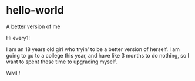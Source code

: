 # hello-world
A better version of me

Hi every1!

I am an 18 years old girl who tryin' to be a better version of herself.
I am going to go to a college this year, and have like 3 months to do nothing, so I want to spent these time to upgrading myself.

WML!
